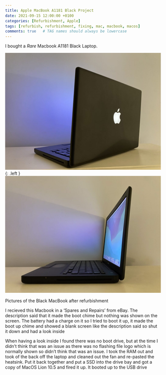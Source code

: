 ```yaml
---
title: Apple MacBook A1181 Black Project
date: 2021-09-15 12:00:00 +0100 
categories: [Refurbishment, Apple]
tags: [refurbish, refurbishment, fixing, mac, macbook, macos]  
comments: true   # TAG names should always be lowercase
---
```


I bought a _Rare_ Macbook A1181 Black Laptop.

![](/assets/IMG_10921-1024x768.jpg){: .left }
![](/assets/IMG_10911-1024x768.jpg)

Pictures of the Black MacBook after refurbishment

I recieved this Macbook in a ‘Spares and Repairs’ from eBay. The description said that it made the boot chime but nothing was shown on the screen. The battery had a charge on it so I tried to boot it up, it made the boot up chime and showed a blank screen like the description said so shut it down and had a look inside

When having a look inside I found there was no boot drive, but at the time I didn’t think that was an issue as there was no flashing file logo which is normally shown so didn’t think that was an issue. I took the RAM out and took of the back off the laptop and cleaned out the fan and re-pasted the heatsink. Put it back together and put a SSD into the drive bay and got a copy of MacOS Lion 10.5 and fired it up. It booted up to the USB drive
